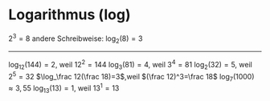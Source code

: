 # Logarithmus (log)

$2^3=8$ andere Schreibweise: $\log_2(8)=3$ 

---
$\log_12(144)=2$, weil $12^2=144$
$\log_3(81)=4$, weil $3^4=81$
$\log_2(32)=5$, weil $2^5=32$
$\log_\frac 12(\frac 18)=3$,weil $(\frac 12)^3=\frac 18$
$\log_7(1000)\approx 3,55$ 
$\log_13(13) = 1$, weil $13^1=13$ 